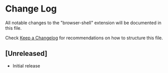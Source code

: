# Change Log

All notable changes to the "browser-shell" extension will be documented in this file.

Check [Keep a Changelog](http://keepachangelog.com/) for recommendations on how to structure this file.

## [Unreleased]

- Initial release